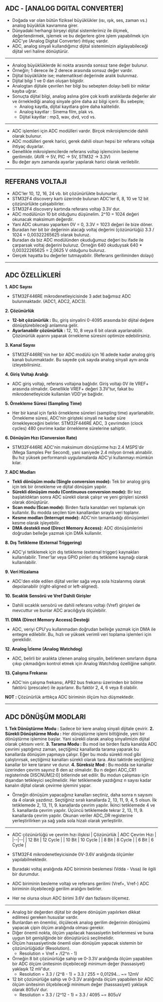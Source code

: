 ## ADC - \[ANALOG DGITAL CONVERTER\]

* Doğada var olan bütün fiziksel büyüklükler (ısı, ışık, ses, zaman vs.) analog büyüklük kavramına girer.
* Dünyadaki herhangi birşeyi dijital sistemlerimiz ile ölçmek, değerlendirmek, işlemek ve bu değerlere göre işlem yapabilmek için ADC'ye (Analog Digital Converter) ihtiyaç vardır.
* ADC, analog sinyali kullandığımız dijital sistemimizin algılayabileceği dijital veri haline dönüştürür.

--------------------------------------------------------------------------------------------------------------------------------------------------------------

* Analog büyüklüklerde iki nokta arasında sonsuz tane değer bulunur.
* Örneğin; 1 derece ile 2 derece arasında sonsuz değer vardır.
* Dijital büyüklükte ise; matematiksel değerinde aralık bulunmaz.
* Dijital bilgi 1 ve 0 dan oluşan bilgidir.
* Analogtan dijitale çevrilen her bilgi bu sebepten dolayı belli bir miktar kayba uğrar.
* Sonuçta dijital bilgi, analog aslına göre çok kısıtlı aralıklarda değerler alır ve örneklediği analog sinyale göre daha az bilgi içerir. Bu sebeple;
  * Analog kayıtla, dijital kayıtlara göre daha kalitelidir.
  * Analog kayıtlar : Sinema film, plak vs.
  * Dijital kayıtlar : mp3, wav, dvd, vcd vs.

--------------------------------------------------------------------------------------------------------------------------------------------------------------

* ADC işlemleri için ADC modülleri vardır. Birçok mikroişlemcide dahili olarak bulunur.
* ADC modülleri gerek harici, gerek dahili olsun hepsi bir referans voltaja ihtiyaç duyarlar.
* Genellikle mikroişlemcilerde referans voltajı işlemcinin besleme gerilimidir. (AVR -> 5V, PIC -> 5V, STM32 -> 3.3V)
* Bu değer aynı zamanda ayarlar yapılarak harici olarak verilebilir.

--------------------------------------------------------------------------------------------------------------------------------------------------------------

## REFERANS VOLTAJI

* ADC'ler 10, 12, 16, 24 vb. bit çözünürlükte bulunurlar.
* STM32F4 discovery kartı üzerinde bulunan ADC'ler 6, 8, 10 ve 12 bit çözünürlükte çalışabilirler.
* STM32F4 discovery kartında referans voltajı 3.3V dur.
* ADC modülünün 10 bit olduğunu düşünelim. 2^10 = 1024 değeri okunacak maksimum değerdir.
* Yani ADC okuması yaparken 0V = 0, 3.3V = 1023 değeri ile bize döner.
* Buradan her bit bir değerinin alacağı voltaj değerini (çözünürlüğü) 3.3 / 1024 = 0,00322265625 olarak buluruz.
* Buradan da biz ADC modülünden okuduğumuz değeri bu ifade ile çarparsak voltaj değerini buluruz. Örneğin 640 okuduysak 640 * 0,00322265625 = 2,0625 V olduğunu buluruz.
* Gerçek hayatta bu değerler tutmayabilir. (Referans geriliminden dolayı)

--------------------------------------------------------------------------------------------------------------------------------------------------------------  

## ADC ÖZELLİKLERİ

**1. ADC Sayısı**
* STM32F446RE mikrodenetleyicisinde 3 adet bağımsız ADC bulunmaktadır. (ADC1, ADC2, ADC3).

**2. Çözünürlük**
* **12-bit çözünürlük :** Bu, giriş sinyalini 0-4095 arasında bir dijital değere dönüştürebileceği anlamına gelir.
* **Ayarlanabilir çözünürlük :** 12, 10, 8 veya 6 bit olarak ayarlanabilir. Çözünürlük ayarını yaparak örnekleme süresini optimize edebilirsiniz.

**3. Kanal Sayısı**
* STM32F446RE'nin her bir ADC modülü için 16 adede kadar analog giriş kanalı bulunmaktadır. Bu sayede çok sayıda analog sinyali aynı anda izleyebilirsiniz.

**4. Giriş Voltajı Aralığı**
* ADC giriş voltajı, referans voltajına bağlıdır. Giriş voltajı 0V ile VREF+ arasında olmalıdır. Genellikle VREF+ değeri 3.3V'tur, fakat bu mikrodenetleyicide kullanılan VDD'ye bağlıdır.

**5. Örnekleme Süresi (Sampling Time)**
* Her bir kanal için farklı örnekleme süreleri (sampling time) ayarlanabilir. Örnekleme süresi, ADC'nin girişteki sinyali ne kadar süre örnekleyeceğini belirler. STM32F446RE ADC, 3 çevrimden (clock cycles) 480 çevrime kadar örnekleme sürelerine sahiptir.

**6. Dönüşüm Hızı (Conversion Rate)**
* STM32F446RE ADC'nin maksimum dönüştürme hızı 2.4 MSPS'dir (Mega Samples Per Second), yani saniyede 2.4 milyon örnek alınabilir. Bu hız yüksek performanslı uygulamalarda ADC'yi kullanmayı mümkün kılar.

**7. ADC Modları**
* **Tekli dönüşüm modu (Single conversion mode):** Tek bir analog giriş için tek bir örnekleme ve dijital dönüşüm yapılır.
* **Sürekli dönüşüm modu (Continuous conversion mode):** Bir kez başlatıldıktan sonra ADC sürekli olarak çalışır ve yeni girişleri sürekli olarak dönüştürür.
* **Scan modu (Scan mode):** Birden fazla kanaldan veri toplamak için kullanılır. Bu modda seçilen tüm kanallardan sırayla veri toplanır.
* **Kesme modları (Interrupt mode):** ADC'nin tamamladığı dönüşümleri kesme olarak işleyebilir.
* **DMA destekli mod (Direct Memory Access):** ADC dönüşümlerini doğrudan belleğe yazmak için DMA kullanılır.

**8. Dış Tetikleme (External Triggering)**
* ADC'yi tetiklemek için dış tetikleme (external trigger) kaynakları kullanılabilir. Timer'lar veya GPIO pinleri dış tetikleme kaynağı olarak kullanılabilir.

**9. Veri Hizalama**
* ADC'den elde edilen dijital veriler sağa veya sola hizalanmış olarak depolanabilir (right-aligned or left-aligned).

**10. Sıcaklık Sensörü ve Vref Dahili Girişler**
* Dahili sıcaklık sensörü ve dahili referans voltajı (Vref) girişleri de mevcuttur ve bunlar ADC aracılığıyla ölçülebilir.

**11. DMA (Direct Memory Access) Desteği**
* ADC, veriyi CPU'yu kullanmadan doğrudan belleğe yazmak için DMA ile entegre edilebilir. Bu, hızlı ve yüksek verimli veri toplama işlemleri için gereklidir.

**12. Analog İzleme (Analog Watchdog)**
* ADC, belirli bir aralıkta izlenen analog sinyalin, belirlenen sınırların dışına çıkıp çıkmadığını kontrol etmek için Analog Watchdog özelliğine sahiptir.

**13. Çalışma Frekansı**
* ADC'nin çalışma frekansı, APB2 bus frekansı üzerinden bir bölme faktörü (prescaler) ile ayarlanır. Bu faktör 2, 4, 6 veya 8 olabilir.


**NOT :** Çözünürlük arttıkça ADC biriminin ölçüm hızı düşmektedir.

--------------------------------------------------------------------------------------------------------------------------------------------------------------

## ADC DÖNÜŞÜM MODLARI

**1. Tek Dönüştürme Modu :** Sadece bir kere analog sinyali dijitale çevirir.
**2. Sürekli Dönüştürme Modu :** Her dönüştürme işlemi bittiğinde, yeni bir dönüştürme işlemine başlar. Yani sürekli olarak analog sinyalimizin dijital olarak çıktısını verir.
**3. Tarama Modu :** Bu mod ise birden fazla kanalda ADC çevrimi yaptığımız zaman, seçtiğimiz kanallarda tarama yaparak bu kanallarda dönüşüm yapmaya çalışır. Eğer bu modu sürekli mod gibi çalıştırırsak, seçtiğimiz kanalları sürekli olarak tara. Aksi taktirde seçtiğimiz kanallar bir kere taranır ve durur.
**4. Süreksiz Mod :** Bu modda ise kanallar üzerinden çevrim sayınız 8 den az olmalıdır. Bu n değeri ADC_CR1 registerinde DISCNUM\[2:0\] bitlerinde set edilir. Bu modun çalışması için dışarıdan tetikleyici seçilmelidir. Her tetiklemede yazdığınız n sayısı kadar kanalın dijital olarak çevirme işlemini yapar. 

* Örneğin dönüşüm yapacağınız kanalları seçtiniz, daha sonra n sayısını da 4 olarak yazdınız. Seçtiğiniz sıralı kanallarda 2, 13, 11, 9, 4, 5 olsun. İlk tetiklemede 2, 13, 11, 9. kanallarda çevrim yapılır. İkinci tetiklemede 4 ve 5. kanallarda çevrim yapılır. Üçüncü tetiklemede tekrar 2, 13, 11, 9. kanallarda çevrim yapılır. Okunan veriler ADC_DR registerine yerleştirilirken ya sağ yada sola hizalı olarak yerleştirilir.

--------------------------------------------------------------------------------------------------------------------------------------------------------------

* ADC çözünürlüğü ve çevrim hızı ilişkisi
| Çözünürlük | ADC Çevrim Hızı |
|--|--|
| 12 Bit | 12 Cycle |
| 10 Bit | 10 Cycle |
| 8 Bit | 8 Cycle |
| 6 Bit | 6 Cycle |

* STM32F4 mikrodenetleyicisinde 0V-3.6V aralığında ölçümler yapılabilmektedir.
* Buradaki voltaj aralığında ADC biriminin beslemesi (Vdda - Vssa) ile ilgili bir durumdur.
* ADC biriminin besleme voltajı ve referans gerilimi (Vref+, Vref-) ADC biriminin ölçebileceği gerilim aralığını belirler.
* Her ne olursa olsun ADC birimi 3.6V dan fazlasını ölçemez.

--------------------------------------------------------------------------------------------------------------------------------------------------------------

* Analog bir değerden dijital bir değere dönüşüm yapılırken dikkat edilmesi gereken hususlar vardır.
* Bunlardan en önemlisi, ölçülecek analog gerilim değerinin dönüşümü yapacak çipin ölçüm aralığında olması gerekir.
* Diğer önemli nokta, ölçüm yapılacak hassasiyetin belirlenmesi ve buna uygun bit genişliğinde bir dönüştürücü seçilmelidir.
* Ölçüm hassasiyetinde önemli olan dönüşüm yapacak sistemin bir çözünürlüğüdür (Resolution).
  * Resolution = Vref + /(2^n - 1)
* Örneğin 8 bit çözünürlüğe sahip ve 0-3.3V aralığında ölçüm yapabilen bir ADC ölçüm ünitesinin ölçebileceği minimum değer (hassasiyet) yaklaşık 12 mV'dur.
  * Resolution = 3.3 / (2^8 - 1) = 3.3 / 255 = 0,01294... ~= 12mV
* 12 bit çözünürlüğe sahip ve 0-3.3V aralığında ölçüm yapabilen bir ADC ölçüm ünitesinin ölçebileceği minimum değer (hasssasiyet) yaklaşık olarak 805uV dur.
  * Resolution = 3.3 / (2^12 - 1) = 3.3 / 4095 ~= 805uV





















